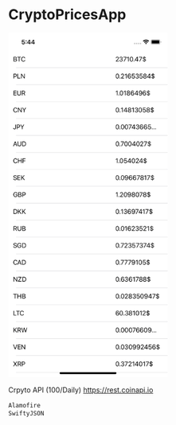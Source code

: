 # CryptoPricesApp


<img src="./review.png" alt="Screenshot" width="320">

Crpyto API (100/Daily) https://rest.coinapi.io


```
Alamofire
SwiftyJSON

```
